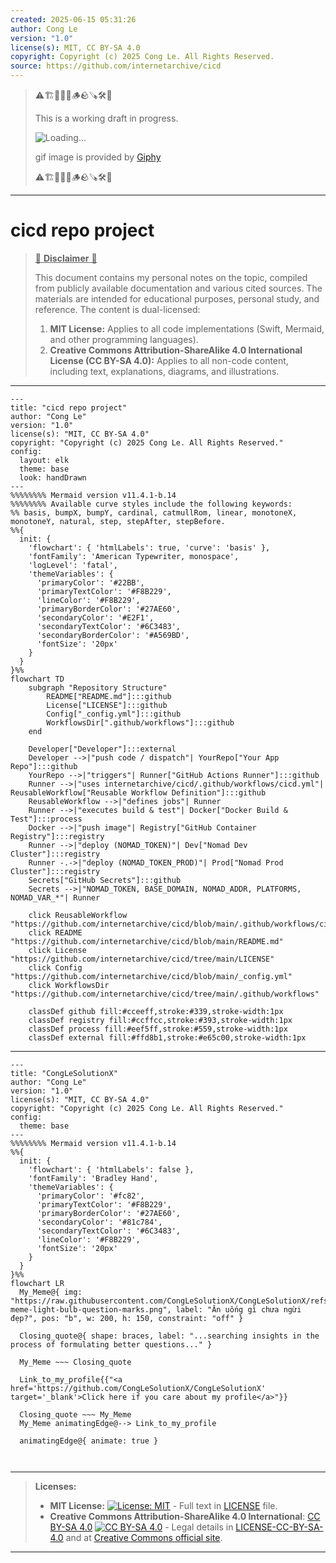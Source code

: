 ```yaml
---
created: 2025-06-15 05:31:26
author: Cong Le
version: "1.0"
license(s): MIT, CC BY-SA 4.0
copyright: Copyright (c) 2025 Cong Le. All Rights Reserved.
source: https://github.com/internetarchive/cicd
---
```



> ⚠️🏗️🚧🦺🧱🪵🪨🪚🛠️👷
> 
> This is a working draft in progress.
> 
> ![Loading...](https://media4.giphy.com/media/v1.Y2lkPTc5MGI3NjExYXVqY2NjengxdXh4N3Jxb2N2aTYxcGV6ODR3Z2J5dHR0c210MGx4dSZlcD12MV9pbnRlcm5hbF9naWZfYnlfaWQmY3Q9Zw/l0LHVgZQp79x2hZEA/giphy.gif)
>
> gif image is provided by [Giphy](https://giphy.com)
> 
> ⚠️🏗️🚧🦺🧱🪵🪨🪚🛠️👷


----




# cicd repo project
> <ins>📢 **Disclaimer** 🚨</ins>
>
> This document contains my personal notes on the topic,
> compiled from publicly available documentation and various cited sources.
> The materials are intended for educational purposes, personal study, and reference.
> The content is dual-licensed:
> 1. **MIT License:** Applies to all code implementations (Swift, Mermaid, and other programming languages).
> 2. **Creative Commons Attribution-ShareAlike 4.0 International License (CC BY-SA 4.0):** Applies to all non-code content, including text, explanations, diagrams, and illustrations.
---


```mermaid
---
title: "cicd repo project"
author: "Cong Le"
version: "1.0"
license(s): "MIT, CC BY-SA 4.0"
copyright: "Copyright (c) 2025 Cong Le. All Rights Reserved."
config:
  layout: elk
  theme: base
  look: handDrawn
---
%%%%%%%% Mermaid version v11.4.1-b.14
%%%%%%%% Available curve styles include the following keywords:
%% basis, bumpX, bumpY, cardinal, catmullRom, linear, monotoneX, monotoneY, natural, step, stepAfter, stepBefore.
%%{
  init: {
    'flowchart': { 'htmlLabels': true, 'curve': 'basis' },
    'fontFamily': 'American Typewriter, monospace',
    'logLevel': 'fatal',
    'themeVariables': {
      'primaryColor': '#22BB',
      'primaryTextColor': '#F8B229',
      'lineColor': '#F8B229',
      'primaryBorderColor': '#27AE60',
      'secondaryColor': '#E2F1',
      'secondaryTextColor': '#6C3483',
      'secondaryBorderColor': '#A569BD',
      'fontSize': '20px'
    }
  }
}%%
flowchart TD
    subgraph "Repository Structure"
        README["README.md"]:::github
        License["LICENSE"]:::github
        Config["_config.yml"]:::github
        WorkflowsDir[".github/workflows"]:::github
    end

    Developer["Developer"]:::external
    Developer -->|"push code / dispatch"| YourRepo["Your App Repo"]:::github
    YourRepo -->|"triggers"| Runner["GitHub Actions Runner"]:::github
    Runner -->|"uses internetarchive/cicd/.github/workflows/cicd.yml"| ReusableWorkflow["Reusable Workflow Definition"]:::github
    ReusableWorkflow -->|"defines jobs"| Runner
    Runner -->|"executes build & test"| Docker["Docker Build & Test"]:::process
    Docker -->|"push image"| Registry["GitHub Container Registry"]:::registry
    Runner -->|"deploy (NOMAD_TOKEN)"| Dev["Nomad Dev Cluster"]:::registry
    Runner -.->|"deploy (NOMAD_TOKEN_PROD)"| Prod["Nomad Prod Cluster"]:::registry
    Secrets["GitHub Secrets"]:::github
    Secrets -->|"NOMAD_TOKEN, BASE_DOMAIN, NOMAD_ADDR, PLATFORMS, NOMAD_VAR_*"| Runner

    click ReusableWorkflow "https://github.com/internetarchive/cicd/blob/main/.github/workflows/cicd.yml"
    click README "https://github.com/internetarchive/cicd/blob/main/README.md"
    click License "https://github.com/internetarchive/cicd/tree/main/LICENSE"
    click Config "https://github.com/internetarchive/cicd/blob/main/_config.yml"
    click WorkflowsDir "https://github.com/internetarchive/cicd/tree/main/.github/workflows"

    classDef github fill:#cceeff,stroke:#339,stroke-width:1px
    classDef registry fill:#ccffcc,stroke:#393,stroke-width:1px
    classDef process fill:#eef5ff,stroke:#559,stroke-width:1px
    classDef external fill:#ffd8b1,stroke:#e65c00,stroke-width:1px

```

----

<!-- 
```mermaid
%% Current Mermaid version
info
```  -->


```mermaid
---
title: "CongLeSolutionX"
author: "Cong Le"
version: "1.0"
license(s): "MIT, CC BY-SA 4.0"
copyright: "Copyright (c) 2025 Cong Le. All Rights Reserved."
config:
  theme: base
---
%%%%%%%% Mermaid version v11.4.1-b.14
%%{
  init: {
    'flowchart': { 'htmlLabels': false },
    'fontFamily': 'Bradley Hand',
    'themeVariables': {
      'primaryColor': '#fc82',
      'primaryTextColor': '#F8B229',
      'primaryBorderColor': '#27AE60',
      'secondaryColor': '#81c784',
      'secondaryTextColor': '#6C3483',
      'lineColor': '#F8B229',
      'fontSize': '20px'
    }
  }
}%%
flowchart LR
  My_Meme@{ img: "https://raw.githubusercontent.com/CongLeSolutionX/CongLeSolutionX/refs/heads/main/assets/images/My-meme-light-bulb-question-marks.png", label: "Ăn uống gì chưa ngừi đẹp?", pos: "b", w: 200, h: 150, constraint: "off" }

  Closing_quote@{ shape: braces, label: "...searching insights in the process of formulating better questions..." }
    
  My_Meme ~~~ Closing_quote
    
  Link_to_my_profile{{"<a href='https://github.com/CongLeSolutionX/CongLeSolutionX' target='_blank'>Click here if you care about my profile</a>"}}

  Closing_quote ~~~ My_Meme
  My_Meme animatingEdge@--> Link_to_my_profile
  
  animatingEdge@{ animate: true }



```

---
>**Licenses:**
>
>- **MIT License:**  [![License: MIT](https://img.shields.io/badge/License-MIT-yellow.svg)](LICENSE) - Full text in [LICENSE](LICENSE) file.
>- **Creative Commons Attribution-ShareAlike 4.0 International**: [CC BY-SA 4.0](https://creativecommons.org/licenses/by-sa/4.0/) [![CC BY-SA 4.0](https://licensebuttons.net/l/by-sa/4.0/88x31.png)](https://creativecommons.org/licenses/by-sa/4.0/) - Legal details in [LICENSE-CC-BY-SA-4.0](THE_PAST/LICENSE-CC-BY-SA-4.0) and at [Creative Commons official site](https://creativecommons.org/licenses/by-sa/4.0/).
>
---
